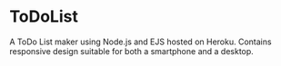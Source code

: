 # ToDoList
A ToDo List maker using Node.js and EJS hosted on Heroku. Contains responsive design suitable for both a smartphone and a desktop.
